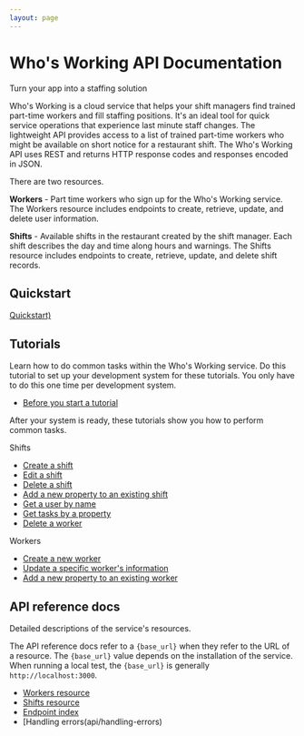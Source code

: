 ```yaml
---
layout: page
---
```


# Who's Working API Documentation

Turn your app into a staffing solution

Who's Working is a cloud service that helps your shift managers find trained part-time workers and fill staffing positions. It's an ideal tool for quick service operations that experience last minute staff changes. The lightweight API provides access to a list of trained part-time workers who might be available on short notice for a restaurant shift. The Who's Working API uses REST and returns HTTP response codes and responses encoded in JSON.

There are two resources.

**Workers** - Part time workers who sign up for the Who's Working service. The Workers resource includes endpoints to create, retrieve, update, and delete user information.

**Shifts** - Available shifts in the restaurant created by the shift manager. Each shift describes the day and time along hours and warnings. The Shifts resource includes endpoints to create, retrieve, update, and delete shift records.


## Quickstart

[Quickstart)](x)

## Tutorials

Learn how to do common tasks within the Who's Working service. Do this tutorial to set up your development system for these tutorials. You only have to do this one time per development system.

* [Before you start a tutorial](x)

After your system is ready, these tutorials show you how to perform common tasks.

Shifts

* [Create a shift](tutorials/x)
* [Edit a shift](tutorials/x)
* [Delete a shift](tutorials/x)
* [Add a new property to an existing shift](s)
* [Get a user by name](tutorials/x)
* [Get tasks by a property](tutorials/x)
* [Delete a worker](tutorials/x)

Workers

* [Create a new worker](x)
* [Update a specific worker's information](x)
* [Add a new property to an existing worker](s)

## API reference docs

Detailed descriptions of the service's resources.

The API reference docs refer to a `{base_url}` when they refer to the URL of a resource. The `{base_url}` value depends
on the installation of the service. When running a local test, the `{base_url}` is generally `http://localhost:3000`.

* [Workers resource](api/workers)
* [Shifts resource](api/shifts)
* [Endpoint index](api/endpoint-index)
* [Handling errors(api/handling-errors)
